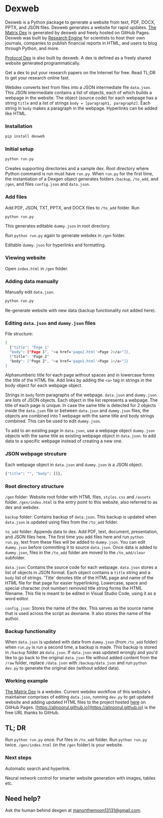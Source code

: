 # Dexweb
Dexweb is a Python package to generate a website from text, PDF, DOCX, PPTX, and JSON files. Dexweb generates a website for rapid updates. [The Matrix Dex](https://alinoorul.github.io) is generated by dexweb and freely hosted on GitHub Pages. Dexweb was built by [Research Engine](https://alinoorul.github.io/researchengine.html) for scientists to host their own journals, companies to publish financial reports in HTML, and users to blog through Python, and more.

[Protocol Dex](https://alinoorul.github.io) is also built by dexweb. A dex is defined as a freely shared website generated programmatically.

Get a dex to put your research papers on the Internet for free. Read TL;DR to get your research online fast. 

Webdex converts text from files into a JSON intermediate file ```data.json```. This JSON intermediate contains a list of objects, each of which builds a webpage in the website. The object (source code) for each webpage has a string ```title``` and a list of strings ```body = [paragraph1, paragraph2]```. Each string in ```body``` makes a paragraph in the webpage. Hyperlinks can be added like HTML.

### Installation

```bash
pip install dexweb
```

### Initial setup

```bash
python run.py
```

Creates supporting directories and a sample dex. Root directory where Python command is run must have ```run.py```. When ```run.py``` for the first time, the instantiation of a Dexgen object generates folders ```/backup```, ```/to_add```, and ```/gen```, and files ```config.json``` and ```data.json```.

### Add files

Add PDF, JSON, TXT, PPTX, and DOCX files to ```/to_add``` folder. Run

```bash 
python run.py
```
This generates editable ```dummy.json``` in root directory.

Run ```python run.py``` again to generate webdex in ```/gen``` folder.

Editable ```dummy.json``` for hyperlinks and formatting.

### Viewing website

Open ```index.html``` in ```/gen``` folder.

### Adding data manually

Manually edit ```data.json```. 

```bash
python run.py
```
Re-generate website with new data (backup functionality not added here).

### Editing ```data.json``` and ```dummy.json``` files

File structure:
```bash
[
  {"title": "Page 1"
  "body": ["Page 1", "<a href='page2.html'>Page 2</a>"]},
  {"title": "Page 2"
  "body": ["Page 2", "<a href='page1.html'>Page 1</a>"]}
]
```
Alphanumberic title for each page without spaces and in lowercase forms the title of the HTML file. Add links by adding the ```<a>``` tag in strings in the body object for each webpage object.

Strings in ```body``` form paragraphs of the webpage. ```data.json``` and ```dummy.json``` are lists of JSON objects. Each object in the list represents a webpage. The title of each page is unique. In case the same title is detected for 2 objects inside the ```data.json``` file or between ```data.json``` and ```dummy.json``` files, the objects are combined into 1 webpage with the same title and body strings combined. This can be used to edit ```dummy.json```.

To add to an existing page in ```data.json```, use a webpage object ```dummy.json``` objects with the same title as existing webpage object in ```data.json```. to add data to a specific webpage instead of creating a new one. 


### JSON webpage strcuture

Each webpage object in ```data.json``` and ```dummy.json``` is a JSON object.

```bash
{"title": "", "body": []},
```

### Root directory structure

```/gen``` folder: Website root folder with HTML files, ```styles.css``` and ```/assets``` folder. ```/gen/index.html``` is the entry point to this website, also referred to as dex and webdex.

```backup``` folder: Contains backup of ```data.json```. This backup is updated when ```data.json``` is updated using files from the ```/to_add``` folder.

```to_add``` folder: Appends data to dex. Add PDF, text, document, presentation, and JSON files here. The first time you add files here and run ```python run.py```, text from these files will be added to ```dummy.json```. You can edit ```dummy.json``` before committing it to source ```data.json```. Once data is added to ```dummy.json```, files in the ```/to_add``` folder are moved to the ```/to_add/clear``` subfolder.

```data.json```: Contains the source code for each webpage. ```data.json``` stores a list of objects in JSON format. Each object contains a ```title``` string and a ```body``` list of strings. 'Title' denotes title of the HTML page and name of the HTML file for that page for easier hyperlinking. Lowercase, space and special character (not number) removed title string forms the HTML filename. This file is meant to be edited in Visual Studio Code, using it as a word editor.

```config.json```: Stores the name of the dex. This serves as the source name that is used across the script as dexname. It also stores the name of the author.

### Backup functionality

When ```data.json``` is updated with data from ```dummy.json``` (from ```/to_add``` folder) when ```run.py``` is run a second time, a backup is made. This backup is stored in ```/backup``` folder as ```data.json```. If ```data.json``` was updated wrongly and you'd like to go back to the original ```data.json``` file without added content from the ```/raw``` folder, replace ```/data.json``` with ```/backup/data.json``` and run ```python dev.py``` to generate the original dex (without added data). 

### Working example

[The Matrix Dex](https://alinoorul.github.io) is a webdex. Current webdex workflow of this website's maintainer comprises of editing ```data.json```, running ```dev.py``` to get updated website and adding updated HTML files to the project hosted [here](https://github.com/alinoorul/alinoorul.github.io) on GitHub Pages. [https://alinoorul.github.io](https://alinoorul.github.io) is the free URL thanks to GitHub.  

## TL; DR
Run ```python run.py``` once. Put files in ```/to_add``` folder. Run ```python run.py``` twice. ```/gen/index.html``` (in the ```/gen``` folder) is your website. 

### Next steps

Automatic search and hyperlink.

Neural network control for smarter website generation with images, tables etc.

## Need help?

Ask the human behind dexgen at manonthemoon13131@gmail.com.




